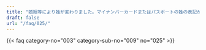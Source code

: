 ```yaml
---
title: "婚姻等により姓が変わりました。マイナンバーカードまたはパスポートの姓の表記が旧姓のまま更新していない場合、接種証明書を発行することはできますか。"
draft: false
url: "/faq/025/"
---
```


{{< faq category-no="003" category-sub-no="009" no="025" >}}
